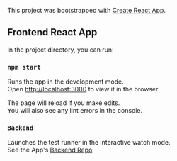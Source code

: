 This project was bootstrapped with [Create React App](https://github.com/facebook/create-react-app).

## Frontend React App

In the project directory, you can run:

### `npm start`

Runs the app in the development mode.<br>
Open [http://localhost:3000](http://localhost:3000) to view it in the browser.

The page will reload if you make edits.<br>
You will also see any lint errors in the console.

### `Backend`

Launches the test runner in the interactive watch mode.<br>
See the App's [Backend Repo](https://github.com/jpschmtz/PowerClapOfSteve).
